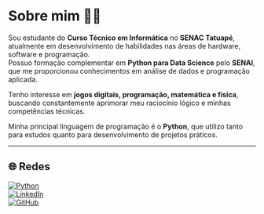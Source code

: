 # Sobre mim 👨‍💻

Sou estudante do **Curso Técnico em Informática** no **SENAC Tatuapé**, atualmente em desenvolvimento de habilidades nas áreas de hardware, software e programação.  
Possuo formação complementar em **Python para Data Science** pelo **SENAI**, que me proporcionou conhecimentos em análise de dados e programação aplicada.  

Tenho interesse em **jogos digitais, programação, matemática e física**, buscando constantemente aprimorar meu raciocínio lógico e minhas competências técnicas.  

Minha principal linguagem de programação é o **Python**, que utilizo tanto para estudos quanto para desenvolvimento de projetos práticos.  

---

## 🌐 Redes

[![Python](https://img.shields.io/badge/Python-3776AB?style=for-the-badge&logo=python&logoColor=white)](https://www.python.org/)  
[![LinkedIn](https://img.shields.io/badge/LinkedIn-0A66C2?style=for-the-badge&logo=linkedin&logoColor=white)](https://www.linkedin.com/in/daniel-sidrim-b89055382/)  
[![GitHub](https://img.shields.io/badge/GitHub-181717?style=for-the-badge&logo=github&logoColor=white)](https://github.com/dantasdan)  
